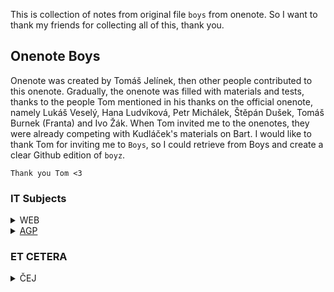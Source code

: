 This is collection of notes from original file `boys` from onenote. So I want to thank my friends for collecting all of this, thank you.

## Onenote Boys
Onenote was created by Tomáš Jelínek, then other people contributed to this onenote. Gradually, the onenote was filled with materials and tests, thanks to the people Tom mentioned in his thanks on the official onenote, namely Lukáš Veselý, Hana Ludvíková, Petr Michálek, Štěpán Dušek, Tomáš Burnek (Franta) and Ivo Žák.   When Tom invited me to the onenotes, they were already competing with Kudláček's materials on Bart. I would like to thank Tom for inviting me to `Boys`, so I could retrieve from Boys and create a clear Github edition of `boyz`.

`Thank you Tom <3`

### IT Subjects
<details>
<summary>WEB</summary>
  
  - <a href="https://github.com/slanja/GPOA_BOYZ/blob/main/IT_SUBJECTS/WEB/WEB_TESTS.md">WEB_TESTS</a>
  
  - <a href="https://github.com/slanja/GPOA_BOYZ/blob/main/IT_SUBJECTS/WEB/BOOTSTRAP_WEB.md">BOOTSTRAP_WEB</a>
</details>

<details>
<summary>
  <a href="https://github.com/slanja/GPOA_AGP">AGP</a>
</summary>
</details>

### ET CETERA
<details>
<summary>ČEJ</summary>
  - <a href="https://github.com/slanja/GPOA_BOYZ/blob/main/ET_CETERA/CEJ/Jansky/LITERATURE.md">LITERATURE</a></details>
